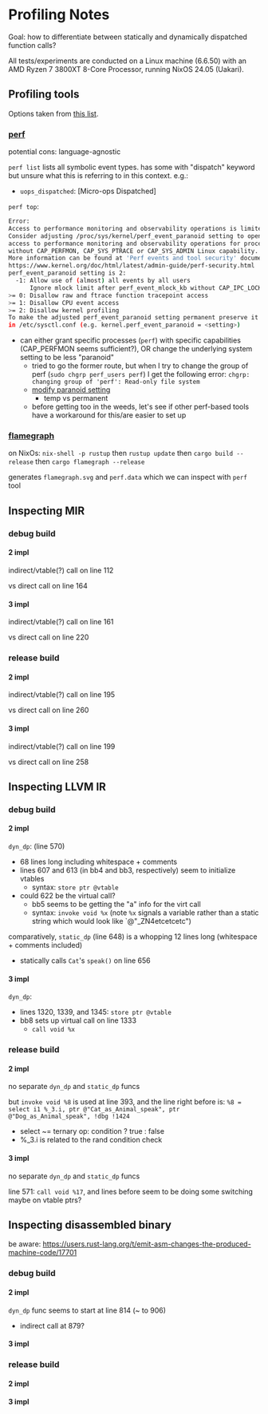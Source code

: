 # Profiling Notes

Goal: how to differentiate between statically and
dynamically dispatched function calls?

All tests/experiments are conducted on a Linux machine (6.6.50) with an AMD Ryzen 7 
3800XT 8-Core Processor, running NixOS 24.05 (Uakari).

## Profiling tools

Options taken from [this
list](https://nnethercote.github.io/perf-book/profiling.html).

### [perf](https://perfwiki.github.io/main/)

potential cons: language-agnostic

`perf list` lists all symbolic event types. has some with "dispatch" keyword but
unsure what this is referring to in this context. e.g.: 
- `uops_dispatched`: [Micro-ops Dispatched]

`perf top`:

```sh
Error: 
Access to performance monitoring and observability operations is limited.
Consider adjusting /proc/sys/kernel/perf_event_paranoid setting to open
access to performance monitoring and observability operations for processes
without CAP_PERFMON, CAP_SYS_PTRACE or CAP_SYS_ADMIN Linux capability.
More information can be found at 'Perf events and tool security' document:
https://www.kernel.org/doc/html/latest/admin-guide/perf-security.html
perf_event_paranoid setting is 2:
  -1: Allow use of (almost) all events by all users
      Ignore mlock limit after perf_event_mlock_kb without CAP_IPC_LOCK
>= 0: Disallow raw and ftrace function tracepoint access
>= 1: Disallow CPU event access
>= 2: Disallow kernel profiling
To make the adjusted perf_event_paranoid setting permanent preserve it
in /etc/sysctl.conf (e.g. kernel.perf_event_paranoid = <setting>)
```

- can either grant specific processes (`perf`) with specific capabilities
  (CAP_PERFMON seems sufficient?), OR change the underlying system setting to be
  less "paranoid"
    - tried to go the former route, but when I try to change the group of perf
      (`sudo chgrp perf_users perf`) I get the following error: 
      `chgrp: changing group of 'perf': Read-only file system`
    - [modify paranoid
      setting](https://discourse.nixos.org/t/how-do-i-set-perf-event-paranoid/15869)
        - temp vs permanent
    - before getting too in the weeds, let's see if other perf-based tools have
      a workaround for this/are easier to set up

### [flamegraph](https://github.com/flamegraph-rs/flamegraph)

on NixOs: `nix-shell -p rustup` then `rustup update` then `cargo build
--release` then `cargo flamegraph --release`

generates `flamegraph.svg` and `perf.data` which we can inspect with `perf` tool

## Inspecting MIR

### debug build

#### 2 impl

indirect/vtable(?) call on line 112

vs direct call on line 164

#### 3 impl

indirect/vtable(?) call on line 161

vs direct call on line 220

### release build

#### 2 impl

indirect/vtable(?) call on line 195

vs direct call on line 260

#### 3 impl

indirect/vtable(?) call on line 199

vs direct call on line 258

## Inspecting LLVM IR

### debug build

#### 2 impl

`dyn_dp`: (line 570)
- 68 lines long including whitespace + comments
- lines 607 and 613 (in bb4 and bb3, respectively) seem to initialize vtables
    - syntax: `store ptr @vtable`
- could 622 be the virtual call?
    - bb5 seems to be getting the "a" info for the virt call
    - syntax: `invoke void %x` (note `%x` signals a variable rather than a
      static string which would look like `@"_ZN4etcetcetc")

comparatively, `static_dp` (line 648) is a whopping 12 lines long (whitespace +
comments included)
- statically calls `Cat`'s `speak()` on line 656

#### 3 impl

`dyn_dp`:
- lines 1320, 1339, and 1345: `store ptr @vtable`
- bb8 sets up virtual call on line 1333
    - `call void %x`

### release build

#### 2 impl

no separate `dyn_dp` and `static_dp` funcs

but `invoke void %8` is used at line 393, and the line right before is:
`%8 = select i1 %_3.i, ptr @"Cat_as_Animal_speak", ptr @"Dog_as_Animal_speak", !dbg !1424` 
- select ~= ternary op: condition ? true : false
- %_3.i is related to the rand condition check

#### 3 impl

no separate `dyn_dp` and `static_dp` funcs

line 571: `call void %17`, and lines before seem to be doing some switching
maybe on vtable ptrs? 

## Inspecting disassembled binary

be aware: https://users.rust-lang.org/t/emit-asm-changes-the-produced-machine-code/17701

### debug build

#### 2 impl

`dyn_dp` func seems to start at line 814 (~ to 906)
- indirect call at 879?

#### 3 impl

### release build

#### 2 impl

#### 3 impl







